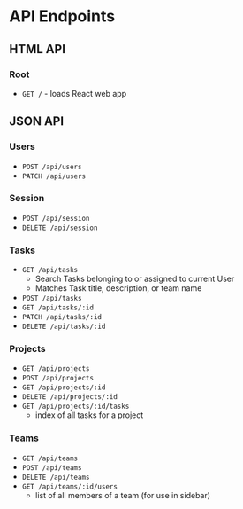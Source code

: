 # API Endpoints

## HTML API

### Root

- `GET /` - loads React web app

## JSON API

### Users

- `POST /api/users`
- `PATCH /api/users`

### Session

- `POST /api/session`
- `DELETE /api/session`

### Tasks

- `GET /api/tasks`
  - Search Tasks belonging to or assigned to current User
  - Matches Task title, description, or team name
- `POST /api/tasks`
- `GET /api/tasks/:id`
- `PATCH /api/tasks/:id`
- `DELETE /api/tasks/:id`

### Projects

- `GET /api/projects`
- `POST /api/projects`
- `GET /api/projects/:id`
- `DELETE /api/projects/:id`
- `GET /api/projects/:id/tasks`
  - index of all tasks for a project

### Teams

- `GET /api/teams`
- `POST /api/teams`
- `DELETE /api/teams`
- `GET /api/teams/:id/users`
  - list of all members of a team (for use in sidebar)
